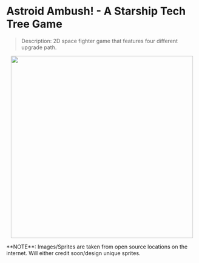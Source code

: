 # Astroid Ambush! - A Starship Tech Tree Game

> Description: 2D space fighter game that features four different upgrade path.

<p align="center">
  <img src="https://user-images.githubusercontent.com/54038104/90344593-0c99c700-dfe9-11ea-980a-cfebb59a6a1d.PNG" width="480">
</p>
**NOTE**: Images/Sprites are taken from open source locations on the internet. Will either credit soon/design unique sprites.
